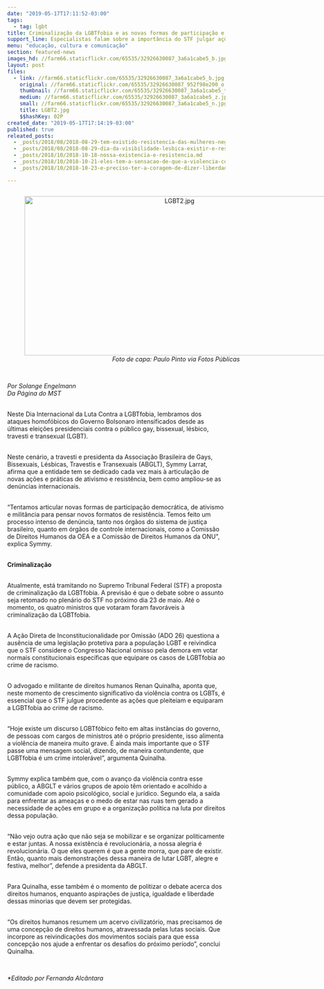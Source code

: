 ```yaml
---
date: "2019-05-17T17:11:52-03:00"
tags:
  - tag: lgbt
title: Criminalização da LGBTfobia e as novas formas de participação e resistência
support_line: Especialistas falam sobre a importância do STF julgar ações que equiparam a LGBTfobia ao crime de racismo
menu: "educação, cultura e comunicação"
section: featured-news
images_hd: //farm66.staticflickr.com/65535/32926630087_3a6a1cabe5_b.jpg
layout: post
files:
  - link: //farm66.staticflickr.com/65535/32926630087_3a6a1cabe5_b.jpg
    original: //farm66.staticflickr.com/65535/32926630087_952f98e200_o.jpg
    thumbnail: //farm66.staticflickr.com/65535/32926630087_3a6a1cabe5_t.jpg
    medium: //farm66.staticflickr.com/65535/32926630087_3a6a1cabe5_z.jpg
    small: //farm66.staticflickr.com/65535/32926630087_3a6a1cabe5_n.jpg
    title: LGBT2.jpg
    $$hashKey: 02P
created_date: "2019-05-17T17:14:19-03:00"
published: true
releated_posts:
  - _posts/2018/08/2018-08-29-tem-existido-resistencia-das-mulheres-negras-lesbicas-das-quebradas-diz-ativista.md
  - _posts/2018/08/2018-08-29-dia-da-visibilidade-lesbica-existir-e-resistir-pelo-direito-de-amar.md
  - _posts/2018/10/2018-10-18-nossa-existencia-e-resistencia.md
  - _posts/2018/10/2018-10-21-eles-tem-a-sensacao-de-que-a-violencia-contra-nossos-corpos-e-algo-legitimado-diz-presidenta-da-abglt.md
  - _posts/2018/10/2018-10-23-e-preciso-ter-a-coragem-de-dizer-liberdade.md

---
```

<div style="text-align:center">
<figure class="image" style="display:inline-block"><img alt="LGBT2.jpg" height="368" src="//farm66.staticflickr.com/65535/32926630087_3a6a1cabe5_b.jpg" width="700" />
<figcaption><em>Foto de capa: Paulo Pinto via Fotos P&uacute;blicas</em></figcaption>
</figure>
</div>

<p><br />
<em>Por Solange Engelmann<br />
Da P&aacute;gina do MST</em><br />
&nbsp;</p>

<p>Neste Dia Internacional da Luta Contra a LGBTfobia, lembramos dos ataques homof&oacute;bicos do Governo Bolsonaro&nbsp;intensificados desde as &uacute;ltimas elei&ccedil;&otilde;es presidenciais contra o p&uacute;blico gay, bissexual, l&eacute;sbico, travesti e transexual (LGBT).</p>

<p><br />
Neste cen&aacute;rio, a travesti e presidenta da Associa&ccedil;&atilde;o Brasileira de Gays, Bissexuais, L&eacute;sbicas, Travestis e Transexuais (ABGLT), Symmy Larrat, afirma que a entidade tem se dedicado cada vez mais &agrave; articula&ccedil;&atilde;o de novas a&ccedil;&otilde;es e pr&aacute;ticas de ativismo e resist&ecirc;ncia, bem como ampliou-se as den&uacute;ncias internacionais.</p>

<p><br />
&ldquo;Tentamos articular novas formas de participa&ccedil;&atilde;o democr&aacute;tica, de ativismo e&nbsp;milit&acirc;ncia para pensar novos formatos de resist&ecirc;ncia. Temos feito um processo intenso de den&uacute;ncia, tanto nos &oacute;rg&atilde;os do sistema de justi&ccedil;a brasileiro, quanto em &oacute;rg&atilde;os de controle internacionais, como a Comiss&atilde;o de Direitos Humanos da OEA e a&nbsp;Comiss&atilde;o de Direitos Humanos da ONU&quot;, explica&nbsp;Symmy.</p>

<p><br />
<strong>Criminaliza&ccedil;&atilde;o&nbsp;</strong></p>

<p><br />
Atualmente, est&aacute; tramitando no Supremo Tribunal Federal (STF) a proposta de criminaliza&ccedil;&atilde;o da LGBTfobia. A previs&atilde;o &eacute; que o debate sobre o assunto seja retomado no plen&aacute;rio do STF no pr&oacute;ximo dia 23 de maio. At&eacute; o momento, os quatro ministros que votaram foram favor&aacute;veis &agrave; criminaliza&ccedil;&atilde;o da LGBTfobia.</p>

<p><br />
A A&ccedil;&atilde;o Direta de Inconstitucionalidade por Omiss&atilde;o (ADO 26) questiona a aus&ecirc;ncia de uma legisla&ccedil;&atilde;o protetiva para a&nbsp;popula&ccedil;&atilde;o LGBT e reivindica que o STF considere o Congresso Nacional omisso&nbsp;pela demora em votar normais constitucionais espec&iacute;ficas que equipare os casos de LGBTfobia ao crime de racismo.</p>

<p><br />
O&nbsp;advogado e militante de direitos humanos&nbsp;Renan Quinalha, aponta que, neste momento de crescimento significativo da viol&ecirc;ncia contra os LGBTs, &eacute; essencial que o STF julgue procedente as a&ccedil;&otilde;es que pleiteiam e&nbsp;equiparam a LGBTfobia ao crime de racismo.</p>

<p><br />
&ldquo;Hoje existe um discurso LGBTf&oacute;bico feito em altas inst&acirc;ncias do governo, de pessoas com cargos de ministros&nbsp;at&eacute; o pr&oacute;prio presidente, isso alimenta a viol&ecirc;ncia de maneira muito grave. &Eacute; ainda mais importante que o STF passe uma mensagem social, dizendo, de maneira contundente, que LGBTfobia &eacute; um crime intoler&aacute;vel&rdquo;, argumenta Quinalha.</p>

<p><br />
Symmy explica tamb&eacute;m que, com o avan&ccedil;o da viol&ecirc;ncia contra esse p&uacute;blico, a ABGLT e v&aacute;rios grupos de apoio t&ecirc;m orientado e acolhido a comunidade com apoio psicol&oacute;gico, social e jur&iacute;dico. Segundo ela, a sa&iacute;da para enfrentar as amea&ccedil;as e o medo de estar nas&nbsp;ruas tem gerado a necessidade de a&ccedil;&otilde;es em grupo e a organiza&ccedil;&atilde;o pol&iacute;tica na luta por direitos dessa popula&ccedil;&atilde;o.</p>

<p><br />
&ldquo;N&atilde;o vejo outra a&ccedil;&atilde;o que n&atilde;o seja se mobilizar e&nbsp;se organizar politicamente e&nbsp;estar juntas. A nossa exist&ecirc;ncia &eacute; revolucion&aacute;ria, a nossa alegria &eacute; revolucion&aacute;ria. O que eles querem &eacute; que a gente morra, que pare de existir. Ent&atilde;o, quanto mais demonstra&ccedil;&otilde;es dessa maneira de lutar LGBT, alegre e festiva, melhor&rdquo;, defende a presidenta da ABGLT.</p>

<p><br />
Para Quinalha, esse tamb&eacute;m &eacute; o&nbsp;momento de politizar o debate acerca dos direitos humanos, enquanto aspira&ccedil;&otilde;es de justi&ccedil;a, igualdade e&nbsp;liberdade dessas minorias que devem ser protegidas.</p>

<p><br />
&ldquo;Os direitos humanos resumem um acervo civilizat&oacute;rio, mas precisamos de uma concep&ccedil;&atilde;o de direitos humanos, atravessada pelas lutas sociais. Que incorpore as reivindica&ccedil;&otilde;es dos movimentos sociais para que essa concep&ccedil;&atilde;o nos ajude a enfrentar os desafios do pr&oacute;ximo per&iacute;odo&rdquo;, conclui Quinalha.</p>

<p>&nbsp;</p>

<p><em>*Editado por Fernanda Alc&acirc;ntara</em></p>

